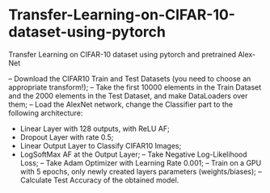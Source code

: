 # Transfer-Learning-on-CIFAR-10-dataset-using-pytorch
Transfer Learning on CIFAR-10 dataset using pytorch and pretrained Alex-Net


– Download the CIFAR10 Train and Test Datasets (you need to choose an appropriate
transform!);
– Take the first 10000 elements in the Train Dataset and the 2000 elements in the
Test Dataset, and make DataLoaders over them;
– Load the AlexNet network, change the Classifier part to the following architecture:
* Linear Layer with 128 outputs, with ReLU AF;
* Dropout Layer with rate 0.5;
* Linear Output Layer to Classify CIFAR10 Images;
* LogSoftMax AF at the Output Layer;
– Take Negative Log-Likelihood Loss;
– Take Adam Optimizer with Learning Rate 0.001;
– Train on a GPU with 5 epochs, only newly created layers parameters (weights/biases);
– Calculate Test Accuracy of the obtained model.
